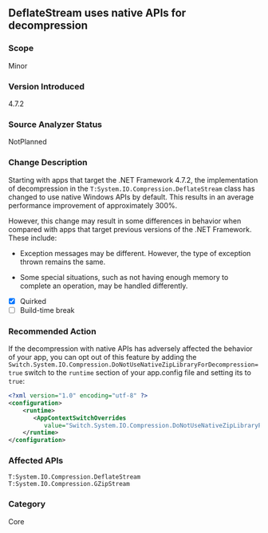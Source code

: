 ## DeflateStream uses native APIs for decompression

### Scope
Minor

### Version Introduced
4.7.2

### Source Analyzer Status
NotPlanned

### Change Description

Starting with apps that target the .NET Framework 4.7.2, the implementation of decompression in the `T:System.IO.Compression.DeflateStream` class has changed to use native Windows APIs by default. This results in an average performance improvement of approximately 300%. 

However, this change may result in some differences in behavior when compared with apps that target previous versions of the .NET Framework. These include:

- Exception messages may be different. However, the type of exception thrown remains the same.
 
- Some special situations, such as not having enough memory to complete an operation, may be handled differently.
 
- [X] Quirked 
- [ ] Build-time break 

### Recommended Action

If the decompression with native APIs has adversely affected the behavior of your app, you can opt out of this feature by adding the `Switch.System.IO.Compression.DoNotUseNativeZipLibraryForDecompression=true` switch to the `runtime` section of your app.config file and setting its to `true`:

```xml
<?xml version="1.0" encoding="utf-8" ?>
<configuration>
    <runtime>
       <AppContextSwitchOverrides
          value="Switch.System.IO.Compression.DoNotUseNativeZipLibraryForDecompression=true" />
    </runtime>
</configuration>
```
### Affected APIs
`T:System.IO.Compression.DeflateStream`
`T:System.IO.Compression.GZipStream`

### Category
Core

<!--
    #518398
-->


